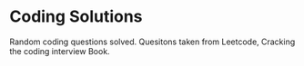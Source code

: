 # Coding Solutions

Random coding questions solved.
Quesitons taken from Leetcode, Cracking the coding interview Book.

